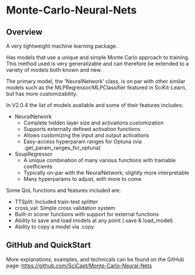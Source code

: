# Monte-Carlo-Neural-Nets

## Overview
A very lightweight machine learning package.

Has models that use a unique and simple Monte Carlo approach to training. This method used is
very generalizable and can therefore be extended to a variety of models both known and new. 

The primary model, the 'NeuralNetwork' class, is on par with other similar models such as the 
MLPRegressor/MLPClassifier featured in SciKit-Learn, but has more customizability.

In V2.0.4 the list of models avaliable and some of their features includes:
- NeuralNetwork
    - Complete hidden layer size and activations customization
    - Supports externally defined activation functions
    - Allows customizing the input and output activations
    - Easy-access hyperparam ranges for Optuna (via .get_param_ranges_for_optuna)
- SoupRegressor
    - A unique combination of many various functions with trainable coefficients
    - Typically on-par with the NeuralNetwork; slightly more interpretable
    - Many hyperparams to adjust, with more to come

Some QoL functions and features included are:
- TTSplit: Included train-test splitter
- cross_val: Simple cross validation system
- Built-in scorer functions with support for external functions
- Ability to save and load models at any point (.save & load_model)
- Ability to copy a model via .copy

## GitHub and QuickStart
More explanations, examples, and technicals can be found on the GitHub page:
https://github.com/SciCapt/Monte-Carlo-Neural-Nets

